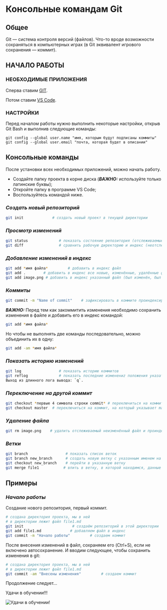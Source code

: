 # Консольные командам Git

## Общее

Git — система контроля версий (файлов). Что-то вроде возможности сохраняться в компьютерных играх (в Git эквивалент игрового сохранения — коммит).

## **НАЧАЛО РАБОТЫ**

### НЕОБХОДИМЫЕ ПРИЛОЖЕНИЯ

Cперва ставим [GIT](https://git-scm.com/downloads).

Потом ставим [VS Code](https://code.visualstudio.com/).

### НАСТРОЙКИ

Перед началом работы нужно выполнить некоторые настройки, открыв Git Bash и выполнив следующие команды:

```
git config --global user.name "имя, которым будут подписаны коммиты" 
git config --global user.email "почта, которая будет в описании" 
```

## **Консольные команды**

После установки всех необходимых приложений, можно начать работу.

* Создайте папку проекта в корне диска (_**ВАЖНО:**_ используйте только латинские буквы);
* Откройте папку в программе VS Code;
* Воспользуйтесь командой ниже.

### _**Создать новый репозиторий**_

``` bash
git init             # создать новый проект в текущей директории
```

### _**Просмотр изменений**_

``` bash
git status              # показать состояние репозитория (отслеживаемые, изменённые, новые файлы и пр.)
git diff                # сравнить рабочую директорию и индекс (неотслеживаемые файлы ИГНОРИРУЮТСЯ)
```


### _**Добавление изменений в индекс**_

``` bash
git add *имя файла*         # добавить в индекс файл
git add .        # добавить в индекс все новые, изменённые, удалённые файлы из текущей директории и её поддиректорий
git add image.png # добавить в индекс указанный файл (был изменён, был удалён или это новый файл)
```

### _**Коммиты**_

``` bash
git commit -m "Name of commit"    # зафиксировать в коммите проиндексированные изменения (закоммитить), добавить сообщение
```
_**ВАЖНО:**_
Перед тем как закоммитить изменения необходимо сохранить изменения в файле и добавить его в индекс командой:

``` bash
git add *имя файла*
```
Но чтобы не выполнять две команды последовательно, можно объединить их в одну:

``` bash
git add -am *имя файла*
```

### _**Показать историю изменений**_

``` bash
git log                 # показать историю коммитов
git reflog              # показать последние изменениz положения указателя HEAD
Выход из длинного лога вывода: `q`.
```

### _**Переключение на другой коммит**_

``` bash
git checkout *первые 4 символа строки commit* # переключиться на коммит с указанным хешем
git checkout master  # переключиться на коммит, на который указывает master 
```

### _**Удаление файла**_

``` bash
git rm image.png    # удалить отслеживаемый неизменённый файл и проиндексировать это изменение
```

### _**Ветки**_

``` bash
git branch                 # показать список веток
git branch new_branch      # создать новую ветку с указанным именем на текущем коммите
git checkout new_branch    # перейти в указанную ветку
git merge file1           # влить в ветку, в которой находимся, данные из ветки file1
```

## **Примеры**

### _**Начало работы**_

Создание нового репозитория, первый коммит.

``` bash
# создана директория проекта, мы в ней
# в директории лежит файл file1.md
git init                      # создаём репозиторий в этой директории
git add file1.md             # добавляем файл в индекс
git commit -m "Начало работы"         # создаем коммит
```
После внесения изменений в файл, сохраняем его (Ctrl+S), если не включено автосохранение. И вводим следующее, чтобы сохранить изменения в git:

``` bash
# создана директория проекта, мы в ней
# в директории лежит файл file1.md
git commit -am "Внесены изменения"         # создаем коммит
```

Продолжение следует...

Удачи в обучении!!!

![Удачи в обучении!](Rock.png)